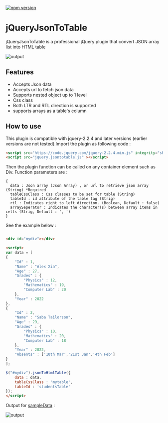 [![npm version](https://badge.fury.io/js/jqueryjsontotable.svg)](https://badge.fury.io/js/jqueryjsontotable)

# jQueryJsonToTable
jQueryJsonToTable is a professional jQuery plugin that convert JSON array list into HTML table

![output](https://m-shaeri.ir/blog/wp-content/uploads/2022/04/jquery_json_to_table3.jpg)

## Features 

- Accepts Json data
- Accepts url to fetch json data
- Supports nested object up to 1 level
- Css class
- Both LTR and RTL direction is supported
- supports arrays as a table's column

## How to use

This plugin is compatible with jquery-2.2.4 and later versions (earlier versions are not tested).Import the plugin as following code :

```html
<script src="https://code.jquery.com/jquery-2.2.4.min.js" integrity="sha256-BbhdlvQf/xTY9gja0Dq3HiwQF8LaCRTXxZKRutelT44=" crossorigin="anonymous"></script>
<script src="jquery.jsontotable.js" ></script>
```

Then the plugin function can be called on any container element such as Div. Function parameters are :

```
{
  data : Json array (Json Array) , or url to retrieve json array (String) *Required
  tableCssClass : Css classes to be set for table (String)
  tableId : id attribute of the table tag (Strig)
  rtl : Indicates right to left direction. (Boolean, Default : false)
  arraySeperator : Indicates the character(s) between array items in cells (Strig, Default : ', ')
}
```


 See the example below :

```html

<div id="mydiv"></div>

<script>
var data = [
{
    "Id" : 1,
    "Name" : "Alex Xia",
    "Age" : 27,
    "Grades" : {
        "Physics" : 12,
        "Mathematics" : 19,
        "Computer Lab" : 20
    },
    "Year" : 2022
},
{
    "Id" : 2,
    "Name" : "Saba Tailorson",
    "Age" : 29,
    "Grades" : {
        "Physics" : 10,
        "Mathematics" : 20,
        "Computer Lab" : 18
    },
    "Year" : 2022,
    "Absents" : ['10th Mar','21st Jan','4th Feb']
}
];

$("#mydiv").jsonToHtmlTable({
    data : data,
    tableCssClass : 'mytable',
    tableId : 'studentsTable'
});
</script>


```

Output for [sampleData](https://github.com/birddevelper/jQueryJsonToTable/blob/master/sampleData.js) :

![output](https://m-shaeri.ir/blog/wp-content/uploads/2022/04/jquery_json_to_table3.jpg)